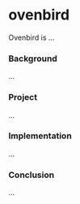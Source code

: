 # ovenbird

Ovenbird is ...

### Background

...

### Project

...

### Implementation

...

### Conclusion

...
